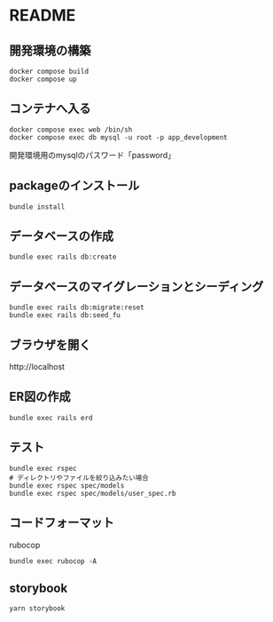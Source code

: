 # README

## 開発環境の構築

```shell
docker compose build
docker compose up
```

## コンテナへ入る

```shell
docker compose exec web /bin/sh
docker compose exec db mysql -u root -p app_development
```

開発環境用のmysqlのパスワード「password」

## packageのインストール

```shell
bundle install
```

## データベースの作成

```shell
bundle exec rails db:create
```

## データベースのマイグレーションとシーディング

```shell
bundle exec rails db:migrate:reset
bundle exec rails db:seed_fu
```

## ブラウザを開く

http://localhost

## ER図の作成

```shell
bundle exec rails erd
```

## テスト

```shell
bundle exec rspec
# ディレクトリやファイルを絞り込みたい場合
bundle exec rspec spec/models
bundle exec rspec spec/models/user_spec.rb
```

## コードフォーマット

rubocop

```shell
bundle exec rubocop -A
```

## storybook

```shell
yarn storybook
```